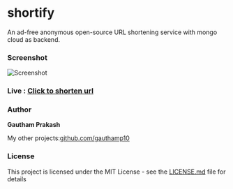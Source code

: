 # shortify
An ad-free anonymous open-source URL shortening service with mongo cloud as backend.

### Screenshot

![Screenshot](https://imgur.com/mqiLct7.png)

### Live : [Click to shorten url](https://u-l.herokuapp.com/)

### Author

 **Gautham Prakash**
 
 My other projects:[github.com/gauthamp10](https://gauthamp10.github.io/)


### License

This project is licensed under the MIT License - see the [LICENSE.md](LICENSE.md) file for details
